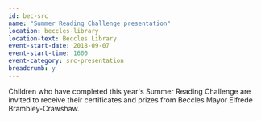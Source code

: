 ```yaml
---
id: bec-src
name: "Summer Reading Challenge presentation"
location: beccles-library
location-text: Beccles Library
event-start-date: 2018-09-07
event-start-time: 1600
event-category: src-presentation
breadcrumb: y
---
```


Children who have completed this year's Summer Reading Challenge are invited to receive their certificates and prizes from Beccles Mayor Elfrede Brambley-Crawshaw.
